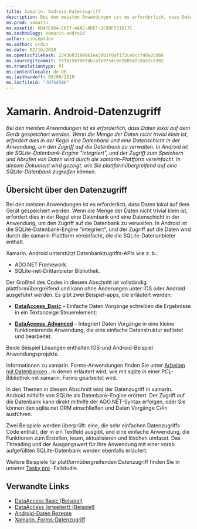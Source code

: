 ```yaml
---
title: Xamarin. Android-Datenzugriff
description: Bei den meisten Anwendungen ist es erforderlich, dass Daten lokal auf dem Gerät gespeichert werden. Wenn die Menge der Daten nicht trivial klein ist, erfordert dies in der Regel eine Datenbank und eine Datenschicht in der Anwendung, um den Zugriff auf die Datenbank zu verwalten.  In Android ist die SQLite-Datenbank-Engine "integriert", und der Zugriff zum Speichern und Abrufen von Daten wird durch die xamarin-Plattform vereinfacht. In diesem Dokument wird gezeigt, wie Sie plattformübergreifend auf eine SQLite-Datenbank zugreifen können.
ms.prod: xamarin
ms.assetid: 6B47E864-C6E7-4AA2-8DEF-2C8BF551D17C
ms.technology: xamarin-android
author: conceptdev
ms.author: crdun
ms.date: 02/16/2018
ms.openlocfilehash: 2343603199661ea39b1f0af172ce0ccf48a2cd66
ms.sourcegitcommit: 57f815bf0024b1afe9754c0e28054fc0a53ce302
ms.translationtype: MT
ms.contentlocale: de-DE
ms.lasthandoff: 09/06/2019
ms.locfileid: "70754586"
---
```

# <a name="xamarinandroid-data-access"></a>Xamarin. Android-Datenzugriff

_Bei den meisten Anwendungen ist es erforderlich, dass Daten lokal auf dem Gerät gespeichert werden. Wenn die Menge der Daten nicht trivial klein ist, erfordert dies in der Regel eine Datenbank und eine Datenschicht in der Anwendung, um den Zugriff auf die Datenbank zu verwalten.  In Android ist die SQLite-Datenbank-Engine "integriert", und der Zugriff zum Speichern und Abrufen von Daten wird durch die xamarin-Plattform vereinfacht. In diesem Dokument wird gezeigt, wie Sie plattformübergreifend auf eine SQLite-Datenbank zugreifen können._

## <a name="data-access-overview"></a>Übersicht über den Datenzugriff

Bei den meisten Anwendungen ist es erforderlich, dass Daten lokal auf dem Gerät gespeichert werden. Wenn die Menge der Daten nicht trivial klein ist, erfordert dies in der Regel eine Datenbank und eine Datenschicht in der Anwendung, um den Zugriff auf die Datenbank zu verwalten. In Android ist die SQLite-Datenbank-Engine "integriert", und der Zugriff auf die Daten wird durch die xamarin-Plattform vereinfacht, die die SQLite-Datenanbieter enthält.

Xamarin. Android unterstützt Datenbankzugriffs-APIs wie z. b.:

- ADO.NET Framework.
- SQLite-net-Drittanbieter Bibliothek.

Der Großteil des Codes in diesem Abschnitt ist vollständig plattformübergreifend und kann ohne Änderungen unter IOS oder Android ausgeführt werden. Es gibt zwei Beispiel-apps, die erläutert werden:

- [**DataAccess_Basic**](https://github.com/xamarin/mobile-samples/tree/master/DataAccess/Basic) &ndash; Einfache Daten Vorgänge schreiben die Ergebnisse in ein Textanzeige Steuerelement;

- [**DataAccess_Advanced**](https://github.com/xamarin/mobile-samples/tree/master/DataAccess/Advanced) &ndash; Integriert Daten Vorgänge in eine kleine funktionierende Anwendung, die eine einfache Datenstruktur auflistet und bearbeitet.

Beide Beispiel Lösungen enthalten IOS-und Android-Beispiel Anwendungsprojekte.

Informationen zu xamarin. Forms-Anwendungen finden Sie unter [Arbeiten mit Datenbanken](~/xamarin-forms/data-cloud/data/databases.md) , in denen erläutert wird, wie mit sqlite in einer PCL-Bibliothek mit xamarin. Forms gearbeitet wird.

In den Themen in diesem Abschnitt wird der Datenzugriff in xamarin. Android mithilfe von SQLite als Datenbank-Engine erörtert. Der Zugriff auf die Datenbank kann direkt mithilfe der ADO.NET-Syntax erfolgen, oder Sie können den sqlite.net ORM einschließen und Daten Vorgänge C#in ausführen.

Zwei Beispiele werden überprüft: eine, die sehr einfachen Datenzugriffs Code enthält, der in ein Textfeld ausgibt, und eine einfache Anwendung, die Funktionen zum Erstellen, lesen, aktualisieren und löschen umfasst. Das Threading und der Ausgangswert für Ihre Anwendung mit einer vorab aufgefüllten SQLite-Datenbank werden ebenfalls erläutert.

Weitere Beispiele für plattformübergreifenden Datenzugriff finden Sie in unserer [Tasky pro](~/cross-platform/app-fundamentals/building-cross-platform-applications/case-study-tasky.md) -Fallstudie.

## <a name="related-links"></a>Verwandte Links

- [DataAccess Basic (Beispiel)](https://github.com/xamarin/mobile-samples/tree/master/DataAccess/Basic)
- [DataAccess (erweitert) (Beispiel)](https://github.com/xamarin/mobile-samples/tree/master/DataAccess/Advanced)
- [Android-Daten Rezepte](https://github.com/xamarin/recipes/tree/master/Recipes/android/data)
- [Xamarin. Forms-Datenzugriff](~/xamarin-forms/data-cloud/data/databases.md)
